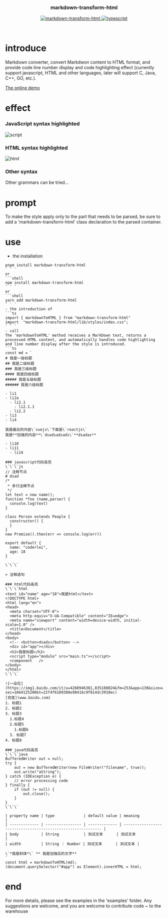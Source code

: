 <div align="center">
	<h3>markdown-transform-html</h3>
	<p align="center">
	    <a href="https://github.com/Acmenlei/markdown-to-html/tree/master" target="_blank">
	        <img src="https://img.shields.io/badge/markdown--transform--html-%3E1.3-ff69b4" alt="markdown-transform-html">
	    </a>
		<a href="https://www.tslang.cn/" target="_blank">
	        <img src="https://img.shields.io/badge/typescript-%3E4.0.0-blue" alt="typescript">
	    </a>
	</p>
	<p>&nbsp;</p>
</div>


# introduce
Markdown converter, convert Markdwon content to HTML format, and provide code line number display and code highlighting effect (currently support javascript, HTML and other languages, later will support C, Java, C++, GO, etc.).

[The online demo](https://acmenlei.github.io/markdown-transform-html-demo/)

# effect
### JavaScript syntax highlighted
![script](https://p6-juejin.byteimg.com/tos-cn-i-k3u1fbpfcp/855befde7c9e4dc09b8e52a07a15ab87~tplv-k3u1fbpfcp-watermark.image?)
### HTML syntax highlighted
![html](https://p9-juejin.byteimg.com/tos-cn-i-k3u1fbpfcp/6c2e8256b7c445cb8a1786aca55047f7~tplv-k3u1fbpfcp-watermark.image?)
### Other syntax
Other grammars can be tried...
# prompt
To make the style apply only to the part that needs to be parsed, be sure to add a 'markdown-transform-html' class declaration to the parsed container.
# use
- the installation
```shell
pnpm install markdown-transform-html
` ` `
or
```shell
npm install markdown-transform-html
` ` `
or
```shell
yarn add markdown-transform-html
` ` `
- the introduction of
```ts
import { markdownToHTML } from "markdown-transform-html"
import  "markdown-transform-html/lib/styles/index.css";
` ` `
- call
The 'markdownToHTML' method receives a MarkDown text, returns a processed HTML content, and automatically handles code highlighting and line number display after the style is introduced.
```ts
const md = `
# 我是一级标题
## 我是二级标题
### 我是三级标题
#### 我是四级标题
##### 我是五级标题
###### 我是六级标题

- li1
- li2a
  - li2.1
    - li2.1.1
  - li2.2
- li3
- li4

我是最后的内容\`vuejs\`下面是\`reactjs\`
我是**加强的内容**\`dsadsadsads\`**dsadas**

- li10
- li11
  - li14

### javascript代码高亮
\`\`\`js
// 注释节点
# dsad
/*
 * 多行注释节点
 */
let text = new name();
function *foo (name,parser) {
  console.log(text)
}

class Person extends People {
  constructor() {
  }
}
new Promise().then(err => console.log(err))

export default {
  name: "coderlei",
  age: 18
}

\`\`\`

> 注释语句

### html代码高亮
\`\`\`html
<text id="name" age="18">我是html</text>
<!DOCTYPE html>
<html lang="en">
<head>
  <meta charset="UTF-8">
  <meta http-equiv="X-UA-Compatible" content="IE=edge">
  <meta name="viewport" content="width=device-width, initial-scale=1.0" />
  <title>Document</title>
</head>
<body>
  <!-- <button>dsads</button> -->
  <div id="app"></div>
  <h2>我是标题</h2>
  <script type="module" src="main.ts"></script>
  <component   />
</body>
</html>
\`\`\`

![一朵花](https://img1.baidu.com/it/u=4260946381,835108024&fm=253&app=138&size=w931&n=0&f=JPEG&fmt=auto?sec=1664125200&t=22f4f6189388e98416c9f814dc3910ec)
[百度](www.baidu.com)
1. 标题1
2. 标题2
3. 标题3
  1.标题4
  2.标题5
    1.标题6
  3. 标题7
4. 标题8

### java代码高亮
\`\`\`java
BufferedWriter out = null;  
try {  
    out = new BufferedWriter(new FileWriter("filename", true));  
    out.write("aString");  
} catch (IOException e) {  
    // error processing code  
} finally {  
    if (out != null) {  
        out.close();  
    }  
}
\`\`\`

| property name | type             | default value | meaning                                            |
| ------------- | ---------------- | ------------- | ------------------------------------------------------------ |
| body          | String           | 测试文本      | 测试文本                     |
| width         | String ｜ Number | 测试文本      | 测试文本 |

\`*我是斜体*\` ** 我是加强后的文字**
`
const html = markdownToHTML(md);
(document.querySelector("#app") as Element).innerHTML = html;
```
# end
For more details, please see the examples in the 'examples' folder. Any suggestions are welcome, and you are welcome to contribute code ~ to the warehouse